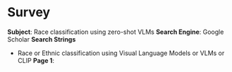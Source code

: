 # Survey

**Subject**: Race classification using zero-shot VLMs
**Search Engine**: Google Scholar
**Search Strings**
- Race or Ethnic classification using Visual Language Models or VLMs or CLIP
**Page 1**: 


